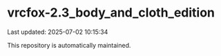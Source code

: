 # vrcfox-2.3_body_and_cloth_edition

Last updated: 2025-07-02 10:15:34

This repository is automatically maintained.
